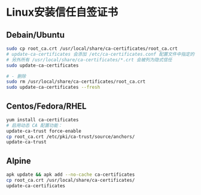# Linux安装信任自签证书

## Debain/Ubuntu
```bash
sudo cp root_ca.crt /usr/local/share/ca-certificates/root_ca.crt
# update-ca-certificates 会添加 /etc/ca-certificates.conf 配置文件中指定的证书
# 另外所有 /usr/local/share/ca-certificates/*.crt 会被列为隐式信任
sudo update-ca-certificates

# - 删除
sudo rm /usr/local/share/ca-certificates/root_ca.crt
sudo update-ca-certificates --fresh
```

## Centos/Fedora/RHEL
```bash
yum install ca-certificates
# 启用动态 CA 配置功能：
update-ca-trust force-enable
cp root_ca.crt /etc/pki/ca-trust/source/anchors/
update-ca-trust
```

## Alpine
```bash
apk update && apk add --no-cache ca-certificates
cp root_ca.crt /usr/local/share/ca-certificates/
update-ca-certificates
```
